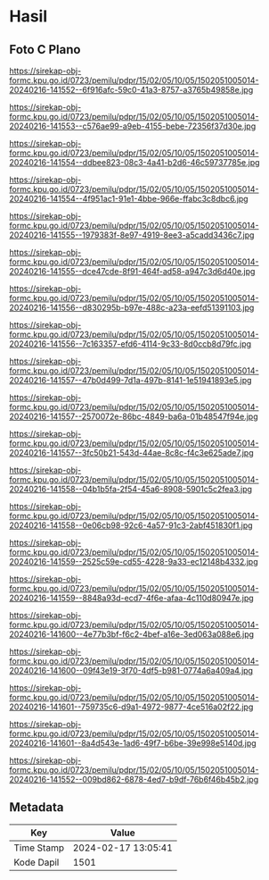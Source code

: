 # Hasil

## Foto C Plano

https://sirekap-obj-formc.kpu.go.id/0723/pemilu/pdpr/15/02/05/10/05/1502051005014-20240216-141552--6f916afc-59c0-41a3-8757-a3765b49858e.jpg

https://sirekap-obj-formc.kpu.go.id/0723/pemilu/pdpr/15/02/05/10/05/1502051005014-20240216-141553--c576ae99-a9eb-4155-bebe-72356f37d30e.jpg

https://sirekap-obj-formc.kpu.go.id/0723/pemilu/pdpr/15/02/05/10/05/1502051005014-20240216-141554--ddbee823-08c3-4a41-b2d6-46c59737785e.jpg

https://sirekap-obj-formc.kpu.go.id/0723/pemilu/pdpr/15/02/05/10/05/1502051005014-20240216-141554--4f951ac1-91e1-4bbe-966e-ffabc3c8dbc6.jpg

https://sirekap-obj-formc.kpu.go.id/0723/pemilu/pdpr/15/02/05/10/05/1502051005014-20240216-141555--1979383f-8e97-4919-8ee3-a5cadd3436c7.jpg

https://sirekap-obj-formc.kpu.go.id/0723/pemilu/pdpr/15/02/05/10/05/1502051005014-20240216-141555--dce47cde-8f91-464f-ad58-a947c3d6d40e.jpg

https://sirekap-obj-formc.kpu.go.id/0723/pemilu/pdpr/15/02/05/10/05/1502051005014-20240216-141556--d830295b-b97e-488c-a23a-eefd51391103.jpg

https://sirekap-obj-formc.kpu.go.id/0723/pemilu/pdpr/15/02/05/10/05/1502051005014-20240216-141556--7c163357-efd6-4114-9c33-8d0ccb8d79fc.jpg

https://sirekap-obj-formc.kpu.go.id/0723/pemilu/pdpr/15/02/05/10/05/1502051005014-20240216-141557--47b0d499-7d1a-497b-8141-1e51941893e5.jpg

https://sirekap-obj-formc.kpu.go.id/0723/pemilu/pdpr/15/02/05/10/05/1502051005014-20240216-141557--2570072e-86bc-4849-ba6a-01b48547f94e.jpg

https://sirekap-obj-formc.kpu.go.id/0723/pemilu/pdpr/15/02/05/10/05/1502051005014-20240216-141557--3fc50b21-543d-44ae-8c8c-f4c3e625ade7.jpg

https://sirekap-obj-formc.kpu.go.id/0723/pemilu/pdpr/15/02/05/10/05/1502051005014-20240216-141558--04b1b5fa-2f54-45a6-8908-5901c5c2fea3.jpg

https://sirekap-obj-formc.kpu.go.id/0723/pemilu/pdpr/15/02/05/10/05/1502051005014-20240216-141558--0e06cb98-92c6-4a57-91c3-2abf451830f1.jpg

https://sirekap-obj-formc.kpu.go.id/0723/pemilu/pdpr/15/02/05/10/05/1502051005014-20240216-141559--2525c59e-cd55-4228-9a33-ec12148b4332.jpg

https://sirekap-obj-formc.kpu.go.id/0723/pemilu/pdpr/15/02/05/10/05/1502051005014-20240216-141559--8848a93d-ecd7-4f6e-afaa-4c110d80947e.jpg

https://sirekap-obj-formc.kpu.go.id/0723/pemilu/pdpr/15/02/05/10/05/1502051005014-20240216-141600--4e77b3bf-f6c2-4bef-a16e-3ed063a088e6.jpg

https://sirekap-obj-formc.kpu.go.id/0723/pemilu/pdpr/15/02/05/10/05/1502051005014-20240216-141600--09f43e19-3f70-4df5-b981-0774a6a409a4.jpg

https://sirekap-obj-formc.kpu.go.id/0723/pemilu/pdpr/15/02/05/10/05/1502051005014-20240216-141601--759735c6-d9a1-4972-9877-4ce516a02f22.jpg

https://sirekap-obj-formc.kpu.go.id/0723/pemilu/pdpr/15/02/05/10/05/1502051005014-20240216-141601--8a4d543e-1ad6-49f7-b6be-39e998e5140d.jpg

https://sirekap-obj-formc.kpu.go.id/0723/pemilu/pdpr/15/02/05/10/05/1502051005014-20240216-141552--009bd862-6878-4ed7-b9df-76b6f46b45b2.jpg


## Metadata

| Key        | Value               |
| ---------- | ------------------- |
| Time Stamp | 2024-02-17 13:05:41 |
| Kode Dapil | 1501                |



